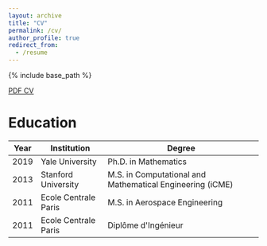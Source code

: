 ```yaml
---
layout: archive
title: "CV"
permalink: /cv/
author_profile: true
redirect_from:
  - /resume
---
```


{% include base_path %}

[PDF CV](https://lamlaurentpham.github.io/files/math_cv.pdf)

Education
======

|Year|Institution|Degree|   
|---|---|---|  
|2019|Yale University|Ph.D. in Mathematics|
|2013|Stanford University|M.S. in Computational and Mathematical Engineering (iCME)|  
|2011|Ecole Centrale Paris|M.S. in Aerospace Engineering|  
|2011|Ecole Centrale Paris|Diplôme d'Ingénieur|  
